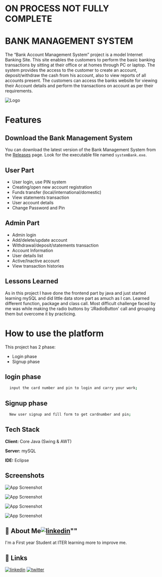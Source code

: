 # ON PROCESS NOT FULLY COMPLETE
# BANK MANAGEMENT SYSTEM


The “Bank Account Management System” project is a model Internet Banking Site. This site enables the customers to perform the basic banking transactions by sitting at their office or at homes through PC or laptop. The system provides the access to the customer to create an account, deposit/withdraw the cash from his account, also to view reports of all accounts present. The customers can access the banks website for viewing their Account details and perform the transactions on account as per their requirements.



![Logo](https://github.com/Pratik-k-sahoo/BankManagementSystem/blob/master/LOGO/logo.jpg)


# Features
## Download the Bank Management System

You can download the latest version of the Bank Management System from the [Releases](https://drive.google.com/file/d/1O6pi2r-zqsF74cVFXDR2vZFNthYJg9Pm/view?usp=sharing) page. Look for the executable file named `systemBank.exe`.
## User Part
- User login, use PIN system 
- Creating/open new account registration
- Funds transfer (local/international/domestic)
- View statements transaction 
- User account details 
- Change Password and Pin

## Admin Part
- Admin login 
- Add/delete/update account 
- Withdrawal/deposit/statements transaction 
- Account Information 
- User details list 
- Active/Inactive account 
- View transaction histories



## Lessons Learned

As in this project I have done the frontend part by java and just started learning mySQL and did little data store part as amuch as I can. Learned different function, package and class call. Most difficult challenge faced by me was while making the radio buttons by 'JRadioButton' call and grouping them but overcome it by practicing.


#  How to use the platform

This project has 2 phase:
- Login phase
- Signup phase

## login phase
```bash
  input the card number and pin to login and carry your work;
```
## Signup phase
```bash
  New user signup and fill form to get cardnumber and pin;
```
    
## Tech Stack

**Client:**  Core Java (Swing & AWT)

**Server:** mySQL

**IDE:** Eclipse


## Screenshots

![App Screenshot](https://github.com/Pratik-k-sahoo/BankManagementSystem/blob/master/ScreenShots/Screenshot_20230219_105031.png)

![App Screenshot](https://github.com/Pratik-k-sahoo/BankManagementSystem/blob/master/ScreenShots/Screenshot_20230219_105053.png)

![App Screenshot](https://github.com/Pratik-k-sahoo/BankManagementSystem/blob/master/ScreenShots/Screenshot_20230219_105137.png)

![App Screenshot](https://github.com/Pratik-k-sahoo/BankManagementSystem/blob/master/ScreenShots/Screenshot_20230219_105208.png)


## 🚀 About Me[![linkedin](https://github.com/Pratik-k-sahoo/Pratik-k-sahoo/blob/main/%E2%80%94Pngtree%E2%80%94vector%20portfolio%20icon_4171186.png)](https://pratik-k-sahoo.github.io/Pratik.KS.github.io/)""
I'm a First year Student at ITER learning more to improve me.


## 🔗 Links

[![linkedin](https://img.shields.io/badge/linkedin-0A66C2?style=for-the-badge&logo=linkedin&logoColor=white)](https://www.linkedin.com/in/pratik-sahoo-325982121)
[![twitter](https://img.shields.io/badge/twitter-1DA1F2?style=for-the-badge&logo=twitter&logoColor=white)](https://twitter.com/Pratiksahoo2002?t=Ncuxl2EpMZIhgY57CbFMow&s=35)

